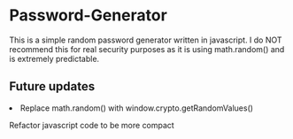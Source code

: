 # Password-Generator

This is a simple random password generator written in javascript.
I do NOT recommend this for real security purposes as it is using math.random() and is extremely predictable. 

## Future updates

<li> 
  Replace math.random() with window.crypto.getRandomValues()
   
  Refactor javascript code to be more compact
</li>
